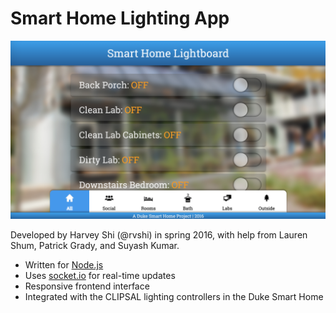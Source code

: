 # Smart Home Lighting App

![Screenshot](screenshot.png)

Developed by Harvey Shi (@rvshi) in spring 2016, with help from Lauren Shum, Patrick Grady, and Suyash Kumar.

- Written for [Node.js](https://nodejs.org/en/)
- Uses [socket.io](https://socket.io/) for real-time updates
- Responsive frontend interface
- Integrated with the CLIPSAL lighting controllers in the Duke Smart Home

